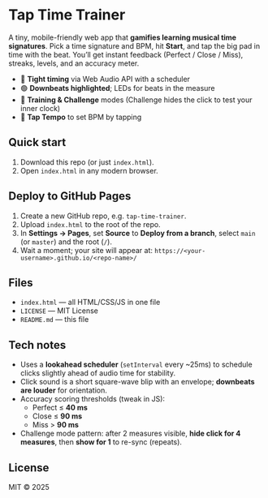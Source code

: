 # Tap Time Trainer

A tiny, mobile-friendly web app that **gamifies learning musical time signatures**. Pick a time signature and BPM, hit **Start**, and tap the big pad in time with the beat. You’ll get instant feedback (Perfect / Close / Miss), streaks, levels, and an accuracy meter.

- 🎯 **Tight timing** via Web Audio API with a scheduler
- 🟢 **Downbeats highlighted**; LEDs for beats in the measure
- 🧠 **Training & Challenge** modes (Challenge hides the click to test your inner clock)
- 🥁 **Tap Tempo** to set BPM by tapping

## Quick start

1. Download this repo (or just `index.html`).
2. Open `index.html` in any modern browser.

## Deploy to GitHub Pages

1. Create a new GitHub repo, e.g. `tap-time-trainer`.
2. Upload `index.html` to the root of the repo.
3. In **Settings → Pages**, set **Source** to **Deploy from a branch**, select `main` (or `master`) and the root (`/`).
4. Wait a moment; your site will appear at: `https://<your-username>.github.io/<repo-name>/`

## Files

- `index.html` — all HTML/CSS/JS in one file
- `LICENSE` — MIT License
- `README.md` — this file

## Tech notes

- Uses a **lookahead scheduler** (`setInterval` every ~25ms) to schedule clicks slightly ahead of audio time for stability.
- Click sound is a short square-wave blip with an envelope; **downbeats are louder** for orientation.
- Accuracy scoring thresholds (tweak in JS):
  - Perfect ≤ **40 ms**
  - Close ≤ **90 ms**
  - Miss  > **90 ms**
- Challenge mode pattern: after 2 measures visible, **hide click for 4 measures**, then **show for 1** to re-sync (repeats).

## License

MIT © 2025
